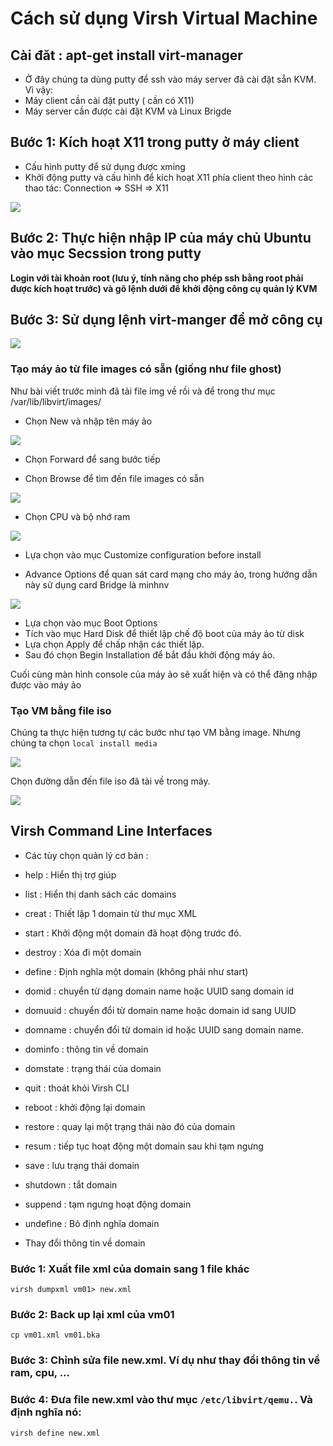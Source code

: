 # Cách sử dụng Virsh Virtual Machine
## Cài đăt : apt-get install virt-manager
- Ở đây chúng ta dùng putty để ssh vào máy server đã cài đặt sẵn KVM. Vì vậy: 
 - Máy client cần cài đặt putty ( cần có X11) 
 - Máy server cần được cài đặt KVM  và Linux Brigde
## Bước 1: Kích hoạt X11 trong putty ở máy client
- Cấu hình putty để sử dụng được xming
- Khởi động putty và cấu hình để kích hoạt X11 phía client theo hình các thao tác: Connection => SSH => X11

<img src="http://i.imgur.com/cN29L7z.png">

## Bước 2: Thực hiện nhập IP của máy chủ Ubuntu vào mục Secssion trong putty 

**Login với tài khoản root (lưu ý, tính năng cho phép ssh bằng root phải được kích hoạt trước) và gõ lệnh dưới để khởi động công cụ quản lý KVM**

## Bước 3: Sử dụng lệnh virt-manger để mở công cụ 

<img src="http://i.imgur.com/k2y7c7R.png">

### Tạo máy ảo từ file images có sẵn (giống như file ghost)

Như bài viết trước minh đã tải file img về rồi và để trong thư mục /var/lib/libvirt/images/

- Chọn New và nhập tên máy ảo 

<img src="http://i.imgur.com/D9QpmKH.png">

- Chọn Forward để sang bước tiếp

- Chọn Browse để tìm đến file images có sẵn

<img src ="http://i.imgur.com/3CgACf4.png">

- Chọn CPU và bộ nhớ ram

<img src="http://i.imgur.com/hVhEQzd.png">

- Lựa chọn vào mục Customize configuration before install 

- Advance Options để quan sát card mạng cho máy ảo, trong hướng dẫn này sử dụng card Bridge là minhnv

<img src="http://i.imgur.com/Fqbpt9m.png">

- Lựa chọn vào mục Boot Options
- Tích vào mục Hard Disk để thiết lập chế độ boot của máy ảo từ disk
- Lựa chọn Apply để chấp nhận các thiết lập.
- Sau đó chọn Begin Installation để bắt đầu khởi động máy ảo.

Cuối cùng màn hình console của máy ảo sẽ xuất hiện và có thể đăng nhập được vào máy ảo

### Tạo VM bằng file iso

Chúng ta thực hiện tương tự các bước như tạo VM bằng image. Nhưng chúng ta chọn ``local install media``

<img src="http://i.imgur.com/vtjEHCN.png">

Chọn đường dẫn đến file iso đã tải về trong máy.

<img src="http://i.imgur.com/st7I2Ms.png">

## Virsh Command Line Interfaces

- Các tùy chọn quản lý cơ bản :

 - help : Hiển thị trợ giúp
 - list : Hiển thị danh sách các domains
 - creat : Thiết lập 1 domain từ thư mục XML
 - start : Khởi động một domain đã hoạt động trước đó.
 - destroy : Xóa đi một domain
 - define : Định nghĩa một domain (không phải như start)
 - domid : chuyển từ dạng domain name hoặc UUID sang domain id
 - domuuid : chuyển đổi từ domain name hoặc domain id sang UUID
 - domname : chuyển đổi từ domain id hoặc UUID sang domain name.
 - dominfo : thông tin về domain
 - domstate : trạng thái của domain
 - quit : thoát khỏi Virsh CLI
 - reboot : khởi động lại domain
 - restore : quay lại một trạng thái nào đó của domain
 - resum : tiếp tục hoạt động một domain sau khi tạm ngưng
 - save : lưu trạng thái domain
 - shutdown : tắt domain
 - suppend : tạm ngưng hoạt động domain
 - undefine : Bỏ định nghĩa domain
 

- Thay đổi thông tin về domain

### Bước 1: Xuất file xml của domain sang 1 file khác 
 
``virsh dumpxml vm01> new.xml``

### Bước 2: Back up lại xml của vm01
``cp vm01.xml vm01.bka``

### Bước 3: Chỉnh sửa file new.xml. Ví dụ như thay đổi thông tin về ram, cpu, ...

### Bước 4: Đưa file new.xml vào thư mục ``/etc/libvirt/qemu.``. Và định nghĩa nó: 

``virsh define new.xml``






